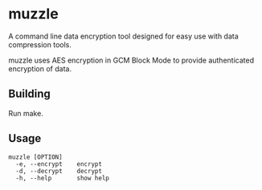 # muzzle
A command line data encryption tool designed for easy use with data compression tools.

muzzle uses AES encryption in GCM Block Mode to provide authenticated encryption of data.

## Building
Run make.

## Usage
    muzzle [OPTION]
      -e, --encrypt    encrypt
      -d, --decrypt    decrypt
      -h, --help       show help
